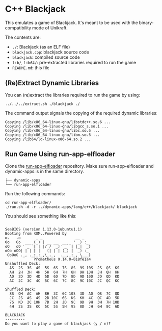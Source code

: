 # C++ Blackjack

This emulates a game of Blackjack.
It's meant to be used with the binary-compatibility mode of Unikraft.

The contents are:

* `./`: Blackjack (as an ELF file)
* `blackjack.cpp`: blackjack source code
* `blackjack`: compiled source code
* `lib/`, `lib64/`: pre-extracted libraries required to run the game
* `README.md`: this file

## (Re)Extract Dynamic Libraries

You can (re)extract the libraries required to run the game by using:

```console
../../../extract.sh ./blackjack ./
```

The command output signals the copying of the required dynamic libraries:

```text
Copying /lib/x86_64-linux-gnu/libstdc++.so.6 ...
Copying /lib/x86_64-linux-gnu/libgcc_s.so.1 ...
Copying /lib/x86_64-linux-gnu/libc.so.6 ...
Copying /lib/x86_64-linux-gnu/libm.so.6 ...
Copying /lib64/ld-linux-x86-64.so.2 ...
```

## Run Game Using run-app-elfloader

Clone the [run-app-elfloader](https://github.com/unikraft/run-app-elfloader) repository.
Make sure run-app-elfloader and dynamic-apps is in the same directory.

```console
├── dynamic-apps
└── run-app-elfloader
```

Run the following commands:

```console
cd run-app-elfloader/
./run.sh -d -r ../dynamic-apps/lang/c++/blackjack/ blackjack
```

You should see something like this:

```console

SeaBIOS (version 1.13.0-1ubuntu1.1)
Booting from ROM..Powered by
o.   .o       _ _               __ _
Oo   Oo  ___ (_) | __ __  __ _ ' _) :_
oO   oO ' _ `| | |/ /  _)' _` | |_|  _)
oOo oOO| | | | |   (| | | (_) |  _) :_
 OoOoO ._, ._:_:_,\_._,  .__,_:_, \___)
             Prometheus 0.14.0~018fe1a4
Unshuffled Deck: 
  AS  2S  3S  4S  5S  6S  7S  8S  9S 10S  JS  QS  KS
  AH  2H  3H  4H  5H  6H  7H  8H  9H 10H  JH  QH  KH
  AD  2D  3D  4D  5D  6D  7D  8D  9D 10D  JD  QD  KD
  AC  2C  3C  4C  5C  6C  7C  8C  9C 10C  JC  QC  KC

Shuffled Deck: 
  8S  QH  AC  AH  8H  3C  6C 10S  3D  AD  QS  7C  QD
  JC  JS  AS  4S  2D 10C  6S  KS  KH  4C  QC  4D  5D
  7S  KD  2C 10H  7D  2H  JD  9C  9D  9H  3H  7H 10D
  4H  2S  3S  KC  5C  5S  5H  9S  8D  JH  6H  8C  6D

BLACKJACK
---------
Do you want to play a game of blackjack (y / n)? 
```
